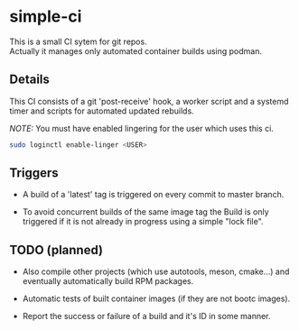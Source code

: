 # simple-ci

This is a small CI sytem for git repos.  
Actually it manages only automated container builds using podman.

## Details

This CI consists of a git 'post-receive' hook, a worker script and a
systemd timer and scripts for automated updated rebuilds.  

_*NOTE:*_ You must have enabled lingering for the user which uses this ci.

```sh
sudo loginctl enable-linger <USER>
```

## Triggers

* A build of a 'latest' tag is triggered on every commit to master branch.

* To avoid concurrent builds of the same image tag the Build is only triggered
if it is not already in progress using a simple "lock file".

## TODO (planned)

* Also compile other projects (which use autotools, meson, cmake...) and
eventually automatically build RPM packages.

* Automatic tests of built container images (if they are not bootc images).

* Report the success or failure of a build and it's ID in some manner.
